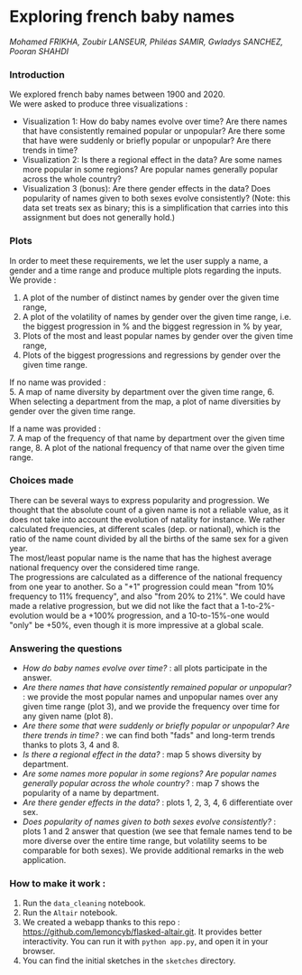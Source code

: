 # Exploring french baby names
*Mohamed FRIKHA, Zoubir LANSEUR, Philéas SAMIR, Gwladys SANCHEZ, Pooran SHAHDI*

### Introduction
We explored french baby names between 1900 and 2020.  
We were asked to produce three visualizations :
- Visualization 1: How do baby names evolve over time? Are there names that have consistently remained popular or unpopular? Are there some that have were suddenly or briefly popular or unpopular? Are there trends in time?
- Visualization 2: Is there a regional effect in the data? Are some names more popular in some regions? Are popular names generally popular across the whole country?
- Visualization 3 (bonus): Are there gender effects in the data? Does popularity of names given to both sexes evolve consistently? (Note: this data set treats sex as binary; this is a simplification that carries into this assignment but does not generally hold.)

### Plots
In order to meet these requirements, we let the user supply a name, a gender and a time range and produce multiple plots regarding the inputs. We provide :
1. A plot of the number of distinct names by gender over the given time range,
2. A plot of the volatility of names by gender over the given time range, i.e. the biggest progression in % and the biggest regression in % by year,
3. Plots of the most and least popular names by gender over the given time range, 
4. Plots of the biggest progressions and regressions by gender over the given time range.  

 If no name was provided :  
5. A map of name diversity by department over the given time range,
6. When selecting a department from the map, a plot of name diversities by gender over the given time range.  

 If a name was provided :  
7. A map of the frequency of that name by department over the given time range,
8. A plot of the national frequency of that name over the given time range.

### Choices made
There can be several ways to express popularity and progression. We thought that the absolute count of a given name is not a reliable value, as it does not take into account the evolution of natality for instance. We rather calculated frequencies, at different scales (dep. or national), which is the ratio of the name count divided by all the births of the same sex for a given year.  
The most/least popular name is the name that has the highest average national frequency over the considered time range.  
The progressions are calculated as a difference of the national frequency from one year to another. So a "+1" progression could mean "from 10% frequency to 11% frequency", and also "from 20% to 21%". We could have made a relative progression, but we did not like the fact that a 1-to-2%-evolution would be a +100% progression, and a 10-to-15%-one would "only" be +50%, even though it is more impressive at a global scale.

### Answering the questions
- *How do baby names evolve over time?* : all plots participate in the answer.
- *Are there names that have consistently remained popular or unpopular?* : we provide the most popular names and unpopular names over any given time range (plot 3), and we provide the frequency over time for any given name (plot 8).
- *Are there some that were suddenly or briefly popular or unpopular? Are there trends in time?* : we can find both "fads" and long-term trends thanks to plots 3, 4 and 8.
- *Is there a regional effect in the data?* : map 5 shows diversity by department.
- *Are some names more popular in some regions? Are popular names generally popular across the whole country?* : map 7 shows the popularity of a name by department.
- *Are there gender effects in the data?* : plots 1, 2, 3, 4, 6 differentiate over sex.
- *Does popularity of names given to both sexes evolve consistently?* : plots 1 and 2 answer that question (we see that female names tend to be more diverse over the entire time range, but volatility seems to be comparable for both sexes).
We provide additional remarks in the web application.

### How to make it work :
1. Run the `data_cleaning` notebook.
2. Run the `Altair` notebook.
3. We created a webapp thanks to this repo : https://github.com/lemoncyb/flasked-altair.git. It provides better interactivity. You can run it with `python app.py`, and open it in your browser.
4. You can find the initial sketches in the `sketches` directory.
